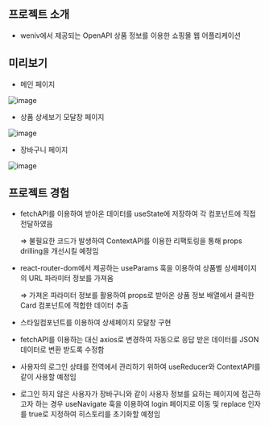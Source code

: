 ## 프로젝트 소개

- weniv에서 제공되는 OpenAPI 상품 정보를 이용한 쇼핑몰 웹 어플리케이션

## 미리보기

- 메인 페이지

![image](https://user-images.githubusercontent.com/90930391/210039658-b9512dfa-c4e6-4982-8b12-4e3f7c3277c4.png)

- 상품 상세보기 모달창 페이지

![image](https://user-images.githubusercontent.com/90930391/210039687-a6331364-822e-4925-9fcd-364425c16ba7.png)

- 장바구니 페이지

![image](https://user-images.githubusercontent.com/90930391/210039710-e4ac2860-d84c-4808-a292-7f12cc33ff76.png)



## 프로젝트 경험

- fetchAPI를 이용하여 받아온 데이터를 useState에 저장하여 각 컴포넌트에 직접 전달하였음
    
    ⇒ 불필요한 코드가 발생하여 ContextAPI를 이용한 리팩토링을 통해 props drilling을 개선시킬 예정임
    
- react-router-dom에서 제공하는 useParams 훅을 이용하여 상품별 상세페이지의 URL 파라미터 정보를 가져옴
    
    ⇒ 가져온 파라미터 정보를 활용하여 props로 받아온 상품 정보 배열에서 클릭한 Card 컴포넌트에 적합한 데이터 추출
    
- 스타일컴포넌트를 이용하여 상세페이지 모달창 구현
- fetchAPI를 이용하는 대신 axios로 변경하여 자동으로 응답 받은 데이터를 JSON 데이터로 변환 받도록 수정함
- 사용자의 로그인 상태를 전역에서 관리하기 위하여 useReducer와 ContextAPI를 같이 사용할 예정임
- 로그인 하지 않은 사용자가 장바구니와 같이 사용자 정보를 요하는 페이지에 접근하고자 하는 경우 useNavigate 훅을 이용하여 login 페이지로 이동 및 replace 인자를 true로 지정하여 히스토리를 초기화할 예정임
